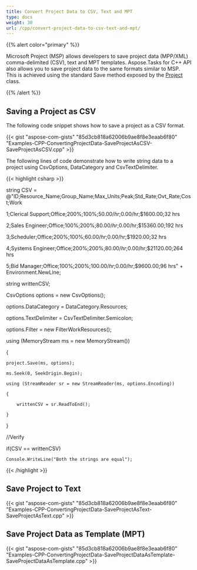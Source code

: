 ```yaml
---
title: Convert Project Data to CSV, Text and MPT
type: docs
weight: 30
url: /cpp/convert-project-data-to-csv-text-and-mpt/
---
```


{{% alert color="primary" %}} 

Microsoft Project (MSP) allows developers to save project data (MPP/XML) comma-delimited (CSV), text and MPT templates. Aspose.Tasks for C++ API also allows you to save project data to the same formats similar to MSP. This is achieved using the standard Save method exposed by the [Project ](https://apireference.aspose.com/tasks/cpp/class/aspose.tasks.project/)class.

{{% /alert %}} 


## **Saving a Project as CSV**
The following code snippet shows how to save a project as a CSV format.

{{< gist "aspose-com-gists" "85d3cb818a62006b9ae8f8e3eaab6f80" "Examples-CPP-ConvertingProjectData-SaveProjectAsCSV-SaveProjectAsCSV.cpp" >}}

The following lines of code demonstrate how to write string data to a project using CsvOptions, DataCategory and CsvTextDelimiter.

{{< highlight csharp >}}

string CSV = @"ID;Resource_Name;Group_Name;Max_Units;Peak;Std_Rate;Ovt_Rate;Cost;Work

1;Clerical Support;Office;200%;100%;$50.00/hr;$0.00/hr;$1600.00;32 hrs

2;Sales Engineer;Office;100%;200%;$80.00/hr;$0.00/hr;$15360.00;192 hrs

3;Scheduler;Office;200%;100%;$60.00/hr;$0.00/hr;$1920.00;32 hrs

4;Systems Engineer;Office;200%;200%;$80.00/hr;$0.00/hr;$21120.00;264 hrs

5;Bid Manager;Office;100%;200%;$100.00/hr;$0.00/hr;$9600.00;96 hrs" + Environment.NewLine;

string writtenCSV;

CsvOptions options = new CsvOptions();

options.DataCategory = DataCategory.Resources;

options.TextDelimiter = CsvTextDelimiter.Semicolon;

options.Filter = new FilterWorkResources();

using (MemoryStream ms = new MemoryStream())

{

    project.Save(ms, options);

    ms.Seek(0, SeekOrigin.Begin);

    using (StreamReader sr = new StreamReader(ms, options.Encoding))

    {

        writtenCSV = sr.ReadToEnd();

    }

}

//Verify

if(CSV == writtenCSV)

    Console.WriteLine("Both the strings are equal");

{{< /highlight >}}

## **Save Project to Text**
{{< gist "aspose-com-gists" "85d3cb818a62006b9ae8f8e3eaab6f80" "Examples-CPP-ConvertingProjectData-SaveProjectAsText-SaveProjectAsText.cpp" >}}
## **Save Project Data as Template (MPT)**
{{< gist "aspose-com-gists" "85d3cb818a62006b9ae8f8e3eaab6f80" "Examples-CPP-ConvertingProjectData-SaveProjectDataAsTemplate-SaveProjectDataAsTemplate.cpp" >}}
